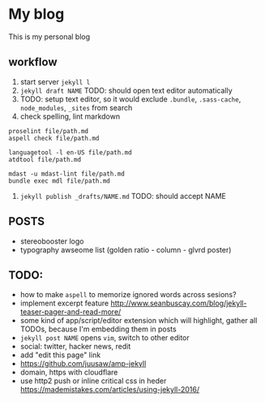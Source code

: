 # My blog

This is my personal blog

## workflow

1. start server `jekyll l`
1. `jekyll draft NAME` TODO: should open text editor automatically
1. TODO: setup text editor, so it would exclude `.bundle`, `.sass-cache`, `node_modules`, `_sites` from search
1. check spelling, lint markdown

```
proselint file/path.md
aspell check file/path.md

languagetool -l en-US file/path.md
atdtool file/path.md

mdast -u mdast-lint file/path.md
bundle exec mdl file/path.md

```

1. `jekyll publish _drafts/NAME.md` TODO: should accept NAME


## POSTS

- stereobooster logo
- typography awseome list (golden ratio - column - glvrd poster)



## TODO:

- how to make `aspell` to memorize ignored words across sesions?
- implement excerpt feature http://www.seanbuscay.com/blog/jekyll-teaser-pager-and-read-more/
- some kind of app/script/editor extension which will highlight, gather all TODOs, because I'm embedding them in posts
- `jekyll post NAME` opens `vim`, switch to other editor
- social: twitter, hacker news, redit
- add "edit this page" link
- https://github.com/juusaw/amp-jekyll
- domain, https with cloudflare
- use http2 push or inline critical css in heder https://mademistakes.com/articles/using-jekyll-2016/
